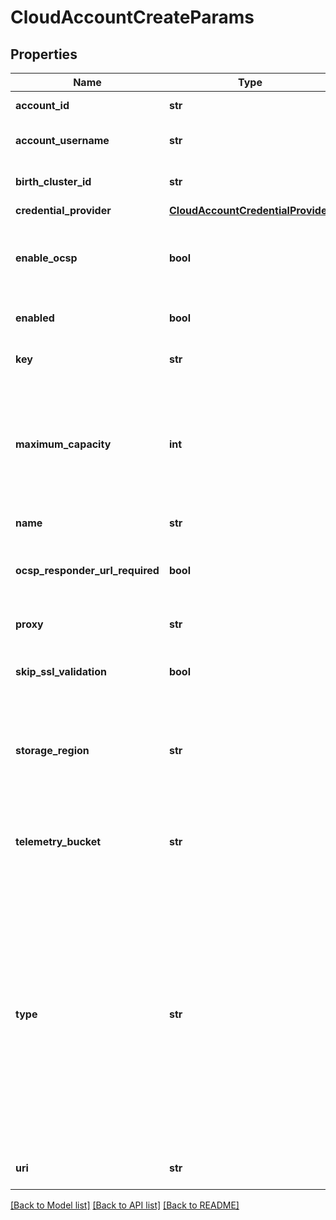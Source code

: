 # CloudAccountCreateParams

## Properties
Name | Type | Description | Notes
------------ | ------------- | ------------- | -------------
**account_id** | **str** | (S3 only) The user id of the S3 account | [optional] 
**account_username** | **str** | The username required to authenticate against the cloud service | [optional] 
**birth_cluster_id** | **str** | The guid of the cluster where this account was created | [optional] 
**credential_provider** | [**CloudAccountCredentialProvider**](CloudAccountCredentialProvider.md) |  | [optional] 
**enable_ocsp** | **bool** | (C2S-S3 only) Indicates whether to use OCSP to check the revocation status of the authentication certificate | [optional] 
**enabled** | **bool** | Whether this account is explicitly enabled or disabled by a user | [optional] 
**key** | **str** | A valid authentication key for connecting to the cloud | [optional] 
**maximum_capacity** | **int** | The maximum capacity of this account in bytes (value is not used to limit capacity, if not user defined, it is set to 1099511627776 in case of MS Azure cloud provider and to 0 in case of other cloud providers) | [optional] 
**name** | **str** | A unique name for this account | 
**ocsp_responder_url_required** | **bool** | (C2S-S3 only) Determines whether a certificate without an OCSP responder URL is considered valid or not | [optional] 
**proxy** | **str** | The id or name of a proxy to be used by this account | [optional] 
**skip_ssl_validation** | **bool** | Indicates whether to skip peer verification of SSL certificates when connecting to the cloud | [optional] 
**storage_region** | **str** | An appropriate region for the account as defined by the cloud service provider.  For example, faster access times may be gained by referencing a nearby region | [optional] 
**telemetry_bucket** | **str** | (S3 only) The name of the bucket into which generated metrics reports are placed by the cloud service provider | [optional] 
**type** | **str** | The type of cloud protocol required.  E.g., \&quot;isilon\&quot; for Dell EMC PowerScale, \&quot;ecs\&quot; for Dell EMC ECS Appliance, \&quot;virtustream\&quot; for Virtustream Storage Cloud, \&quot;azure\&quot; for Microsoft Azure, \&quot;s3\&quot; for Amazon S3, \&quot;c2s-s3\&quot; for Amazon Commercial Cloud Services S3 and \&quot;google\&quot; for Google Cloud Platform and \&quot;alibaba-cloud\&quot; for Alibaba Cloud | 
**uri** | **str** | A valid URI pointing to the location of the cloud storage | 

[[Back to Model list]](../README.md#documentation-for-models) [[Back to API list]](../README.md#documentation-for-api-endpoints) [[Back to README]](../README.md)


